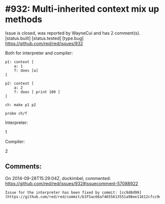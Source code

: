 
#932: Multi-inherited context mix up methods
================================================================================
Issue is closed, was reported by WayneCui and has 2 comment(s).
[status.built] [status.tested] [type.bug]
<https://github.com/red/red/issues/932>

Both for interpreter and compiler:

```
p1: context [
    a: 1
    f: does [a]
]

p2: context [
    a: 2
    f: does [ print 100 ]
]

ch: make p1 p2

probe ch/f
```

Interpreter: 

1

Compiler:

2



Comments:
--------------------------------------------------------------------------------

On 2014-09-28T15:29:04Z, dockimbel, commented:
<https://github.com/red/red/issues/932#issuecomment-57088922>

    Issue for the interpreter has been fixed by commit: [cc9d8d99](https://github.com/red/red/commit/b3f5ac66af4655613551a98ee11612cfcc9d8d99).


